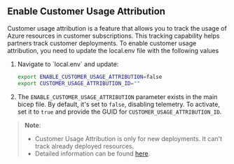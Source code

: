 ## Enable Customer Usage Attribution
Customer usage attribution is a feature that allows you to track the usage of Azure resources in customer subscriptions. This tracking capability helps partners track customer deployments. To enable customer usage attribution, you need to update the local.env file with the following values

1. Navigate to \`local.env\` and update:

   ```bash
   export ENABLE_CUSTOMER_USAGE_ATTRIBUTION=false
   export CUSTOMER_USAGE_ATTRIBUTION_ID=""
   ```

2. The `ENABLE_CUSTOMER_USAGE_ATTRIBUTION` parameter exists in the main bicep file. By default, it's set to `false`, disabling telemetry. To activate, set it to `true` and provide the GUID for `CUSTOMER_USAGE_ATTRIBUTION_ID`.

> **Note**:
>- Customer Usage Attribution is only for new deployments. It can't track already deployed resources.
>- Detailed information can be found [here](https://learn.microsoft.com/azure/marketplace/azure-partner-customer-usage-attribution).
